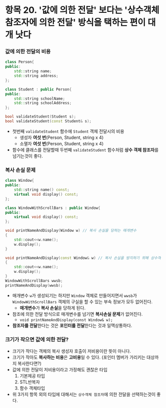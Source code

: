 # 항목 20. '값에 의한 전달' 보다는 '상수객체 참조자에 의한 전달' 방식을 택하는 편이 대개 낫다
### 값에 의한 전달의 비용
```cpp
class Person{
public:
    std::string name;
    std::string address;
};

class Student : public Person{
public:
    std::string schoolName;
    std::string schoolAddress;
};

bool validateStudent(Student s);
bool validateStudent(const Student& s);
```
- 첫번째 `validateStudent` 함수에 `Student` 객체 전달시의 비용
    - 생성자 **여섯 번**(Person, Student, string x 4)
    - 소멸자 **여섯 번**(Person, Student, string x 4)
- 함수에 클래스를 전달할때 두번째 `validateStudent` 함수처럼 **상수 객체 참조자**를 넘기는것이 좋다.

### 복사 손실 문제
```cpp
class Window{
public:
    std::string name() const;
    virtual void display() const;
};

class WindowWithScrollBars : public Window{
public:
    virtual void display() const;
};

void printNameAndDisplay(Window w) // 복사 손실을 당하는 매개변수
{
    std::cout<<w.name();
    w.display(); 
}

void printNameAndDisplay(const Window& w) // 복사 손실을 방지하기 위해 상수객체 참조자 전달
{
    std::cout<<w.name();
    w.display();
}
WindowWithScrollBars wwsb;
printNameAndDisplay(wwsb);
```
- 매개변수 `w`가 생성되기는 하지만 `Window` 객체로 만들어지면서 `wwsb`가 `WindowWithScrollBars` 객체의 구실을 할 수 있는 부속 정보가 모두 없어진다.
    - **매개변수**가 **복사 손실**을 당하게 된다.
- 참조에 의한 전달 방식으로 매개변수를 넘기면 **복사손실 문제**가 없어진다.
    - `void printNameAndDisplay(const Window& w);`
- **참조자를 전달**한다는 것은 **포인터를 전달**한다는 것과 일맥상통하다.

### 크기가 작으면 값에 의한 전달?
- 크기가 작다는 객체의 복사 생성자 호출이 저비용이란 뜻이 아니다.
- 크기가 작아도 **복사하는 비용**은 **고비용**일 수 있다. (포인터 멤버가 가리키는 대상까지 복사한다면?)
- 값에 의한 전달이 저비용이라고 가정해도 괜찮은 타입
    1. 기본제공 타입
    2. STL반복자
    3. 함수 객체타입
- 위 3가지 항목 외의 타입에 대해서는 `상수객체 참조자`에 의한 전달을 선택하는것이 좋다.